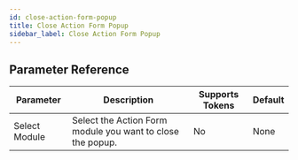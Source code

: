 ```yaml
---
id: close-action-form-popup
title: Close Action Form Popup
sidebar_label: Close Action Form Popup
---
```





## Parameter Reference
| Parameter | Description | Supports Tokens | Default |
| -- | -- | -- | -- |
| Select Module | Select the Action Form module you want to close the popup. | No | None |
